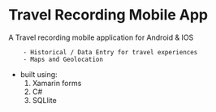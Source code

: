 # Travel Recording Mobile App

A Travel recording mobile application for Android & IOS 

        - Historical / Data Entry for travel experiences
        - Maps and Geolocation

   - built using:
       1. Xamarin forms
       2. C#
       3. SQLlite
